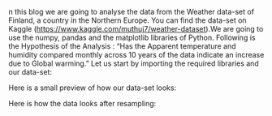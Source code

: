 n this blog we are going to analyse the data from the Weather data-set of Finland, a country in the Northern Europe. You can find the data-set on Kaggle (https://www.kaggle.com/muthuj7/weather-dataset).We are going to use the numpy, pandas and the matplotlib libraries of Python.
Following is the Hypothesis of the Analysis : “Has the Apparent temperature and humidity compared monthly across 10 years of the data indicate an increase due to Global warming.”
Let us start by importing the required libraries and our data-set:

Here is a small preview of how our data-set looks:

Here is how the data looks after resampling:

